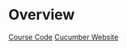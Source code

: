 # Overview

[Course Code](https://github.com/gavin771/tau_cucumber/)
[Cucumber Website](https://cucumber.io/)